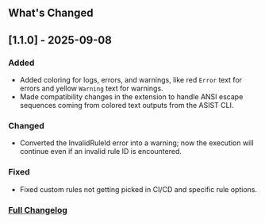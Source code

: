 ## What's Changed

## \[1.1.0\] \- 2025-09-08

### Added

* Added coloring for logs, errors, and warnings, like red `Error` text for errors and yellow `Warning` text for warnings.
* Made compatibility changes in the extension to handle ANSI escape sequences coming from colored text outputs from the ASIST CLI.

### Changed

* Converted the InvalidRuleId error into a warning; now the execution will continue even if an invalid rule ID is encountered.

### Fixed

* Fixed custom rules not getting picked in CI/CD and specific rule options.

### [Full Changelog](https://github.com/certinia/asist/blob/main/changelog.md)